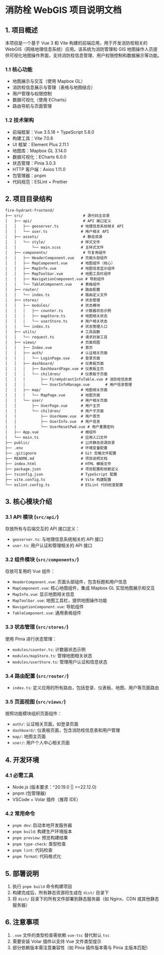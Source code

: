 # 消防栓 WebGIS 项目说明文档

## 1. 项目概述

本项目是一个基于 Vue 3 和 Vite 构建的前端应用，用于开发消防栓相关的 WebGIS（网络地理信息系统）应用。该系统为消防管理和 GIS 地图操作人员提供可视化地图操作界面，支持消防栓信息管理、用户权限控制和数据展示等功能。

### 1.1 核心功能

- 地图展示与交互（使用 Mapbox GL）
- 消防栓信息展示与管理（表格与地图结合）
- 用户管理与权限控制
- 数据可视化（使用 ECharts）
- 路由导航与页面管理

### 1.2 技术架构

- 前端框架：Vue 3.5.18 + TypeScript 5.8.0
- 构建工具：Vite 7.0.6
- UI 框架：Element Plus 2.11.1
- 地图库：Mapbox GL 3.14.0
- 数据可视化：ECharts 6.0.0
- 状态管理：Pinia 3.0.3
- HTTP 客户端：Axios 1.11.0
- 包管理器：pnpm
- 代码规范：ESLint + Prettier

## 2. 项目目录结构

```
fire-hydrant-frontend/
├── src/                           # 源代码主目录
│   ├── api/                       # API 接口定义
│   │   ├── geoserver.ts          # 地理信息系统相关 API
│   │   └── user.ts               # 用户相关 API
│   ├── assets/                    # 静态资源
│   │   └── style/                # 样式文件
│   │       └── main.scss         # 主样式文件
│   ├── components/                # 可复用组件
│   │   ├── HeaderComponent.vue   # 页面头部组件
│   │   ├── MapComponent.vue      # 地图组件（核心）
│   │   ├── MapInfo.vue           # 地图信息显示组件
│   │   ├── MapToolbar.vue        # 地图工具栏组件
│   │   ├── NavigationComponent.vue # 导航组件
│   │   └── TableComponent.vue    # 表格组件
│   ├── router/                   # 路由配置
│   │   └── index.ts              # 路由定义文件
│   ├── stores/                   # 状态管理
│   │   ├── modules/              # 状态模块
│   │   │   ├── counter.ts        # 计数器状态示例
│   │   │   ├── mapStore.ts       # 地图相关状态
│   │   │   └── userStore.ts      # 用户相关状态
│   │   └── index.ts              # 状态管理入口
│   ├── utils/                    # 工具函数
│   │   └── request.ts            # 请求封装工具
│   ├── views/                    # 页面视图
│   │   ├── Index.vue             # 首页
│   │   ├── auth/                 # 认证相关页面
│   │   │   └── LoginPage.vue     # 登录页面
│   │   ├── dashboard/            # 仪表板页面
│   │   │   ├── DashboardPage.vue # 仪表板主页
│   │   │   └── children/         # 仪表板子页面
│   │   │       ├── FireHydrantInfoTable.vue # 消防栓信息表
│   │   │       └── UserInfoManage.vue       # 用户信息管理
│   │   ├── map/                  # 地图相关页面
│   │   │   └── MapPage.vue       # 地图页面
│   │   └── user/                 # 用户相关页面
│   │       ├── UserPage.vue      # 用户主页
│   │       └── children/         # 用户子页面
│   │           ├── UserHome.vue  # 用户首页
│   │           ├── UserInfo.vue  # 用户信息
│   │           └── UserResetPwd.vue # 用户重置密码
│   ├── App.vue                   # 根组件
│   └── main.ts                   # 应用入口文件
├── public/                       # 公共静态资源目录
├── .env                          # 环境变量配置
├── .gitignore                    # Git 忽略文件配置
├── README.md                     # 项目说明文档
├── index.html                    # HTML 模板文件
├── package.json                  # 项目配置和依赖定义
├── tsconfig.json                 # TypeScript 配置
├── vite.config.ts                # Vite 构建配置
└── eslint.config.ts              # ESLint 代码检查配置
```

## 3. 核心模块介绍

### 3.1 API 模块 (`src/api/`)

存放所有与后端交互的 API 接口定义：
- `geoserver.ts`: 与地理信息系统相关的 API 接口
- `user.ts`: 用户认证和管理相关的 API 接口

### 3.2 组件模块 (`src/components/`)

存放可复用的 Vue 组件：
- `HeaderComponent.vue`: 页面头部组件，包含标题和用户信息
- `MapComponent.vue`: 核心地图组件，集成 Mapbox GL 实现地图展示和交互
- `MapInfo.vue`: 显示地图相关信息
- `MapToolbar.vue`: 地图工具栏，提供地图操作功能
- `NavigationComponent.vue`: 导航组件
- `TableComponent.vue`: 通用表格组件

### 3.3 状态管理 (`src/stores/`)

使用 Pinia 进行状态管理：
- `modules/counter.ts`: 计数器状态示例
- `modules/mapStore.ts`: 管理地图相关状态
- `modules/userStore.ts`: 管理用户认证和信息状态

### 3.4 路由配置 (`src/router/`)

- `index.ts`: 定义应用的所有路由，包括登录、仪表板、地图、用户等页面路由

### 3.5 页面视图 (`src/views/`)

按照功能模块组织页面组件：
- `auth/`: 认证相关页面，如登录页面
- `dashboard/`: 仪表板页面，包含消防栓信息表和用户管理
- `map/`: 地图主页面
- `user/`: 用户个人中心相关页面

## 4. 开发环境

### 4.1 必需工具

- Node.js (版本要求：^20.19.0 || >=22.12.0)
- pnpm (包管理器)
- VSCode + Volar 插件（推荐 IDE）

### 4.2 常用命令

- `pnpm dev`: 启动本地开发服务器
- `pnpm build`: 构建生产环境版本
- `pnpm preview`: 预览构建结果
- `pnpm type-check`: 类型检查
- `pnpm lint`: 代码检查
- `pnpm format`: 代码格式化

## 5. 部署说明

1. 执行 `pnpm build` 命令构建项目
2. 构建完成后，所有静态资源将生成在 `dist/` 目录下
3. 将 `dist/` 目录下的所有文件部署到静态服务器（如 Nginx、CDN 或其他静态服务器）

## 6. 注意事项

1. `.vue` 文件的类型检查需依赖 `vue-tsc` 替代默认 `tsc`
2. 需要安装 Volar 插件以支持 Vue 文件类型提示
3. 部分依赖版本需注意兼容性（如 Pinia 插件版本需与 Pinia 主版本匹配）